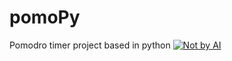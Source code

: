 # pomoPy
Pomodro timer project based in python
[![Not by AI](https://notbyai.fyi/img/badge.svg)](https://notbyai.fyi)
